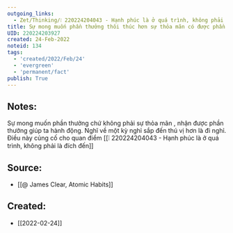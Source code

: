```yaml
---
outgoing_links:
  - Zet/Thinking/❕ 220224204043 - Hạnh phúc là ở quá trình, không phải là đích đến
title: Sự mong muốn phần thưởng thôi thúc hơn sự thỏa mãn có được phần thưởng
UID: 220224203927
created: 24-Feb-2022
noteid: 134
tags:
  - 'created/2022/Feb/24'
  - 'evergreen'
  - 'permanent/fact'
publish: True
---
```

## Notes:
Sự mong muốn phần thưởng chứ không phải sự thỏa mãn , nhận được phần thưởng giúp ta hành động. Nghĩ về một kỳ nghỉ sắp đến thú vị hơn là đi nghỉ. Điều này củng cố cho quan điểm [[❕ 220224204043 - Hạnh phúc là ở quá trình, không phải là đích đến]]

## Source:
- [[@ James Clear, Atomic Habits]]





## Created:
- [[2022-02-24]]
